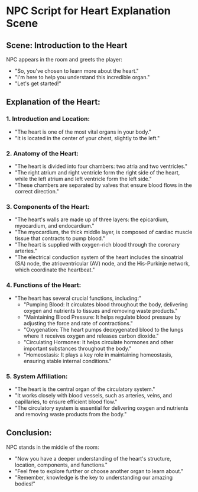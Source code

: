 
# NPC Script for Heart Explanation Scene

## Scene: Introduction to the Heart

NPC appears in the room and greets the player:
- "So, you've chosen to learn more about the heart."
- "I'm here to help you understand this incredible organ."
- "Let's get started!"

## Explanation of the Heart:

### 1. Introduction and Location:
- "The heart is one of the most vital organs in your body."
- "It is located in the center of your chest, slightly to the left."

### 2. Anatomy of the Heart:
- "The heart is divided into four chambers: two atria and two ventricles."
- "The right atrium and right ventricle form the right side of the heart, while the left atrium and left ventricle form the left side."
- "These chambers are separated by valves that ensure blood flows in the correct direction."

### 3. Components of the Heart:
- "The heart's walls are made up of three layers: the epicardium, myocardium, and endocardium."
- "The myocardium, the thick middle layer, is composed of cardiac muscle tissue that contracts to pump blood."
- "The heart is supplied with oxygen-rich blood through the coronary arteries."
- "The electrical conduction system of the heart includes the sinoatrial (SA) node, the atrioventricular (AV) node, and the His-Purkinje network, which coordinate the heartbeat."

### 4. Functions of the Heart:
- "The heart has several crucial functions, including:"
  - "Pumping Blood: It circulates blood throughout the body, delivering oxygen and nutrients to tissues and removing waste products."
  - "Maintaining Blood Pressure: It helps regulate blood pressure by adjusting the force and rate of contractions."
  - "Oxygenation: The heart pumps deoxygenated blood to the lungs where it receives oxygen and releases carbon dioxide."
  - "Circulating Hormones: It helps circulate hormones and other important substances throughout the body."
  - "Homeostasis: It plays a key role in maintaining homeostasis, ensuring stable internal conditions."

### 5. System Affiliation:
- "The heart is the central organ of the circulatory system."
- "It works closely with blood vessels, such as arteries, veins, and capillaries, to ensure efficient blood flow."
- "The circulatory system is essential for delivering oxygen and nutrients and removing waste products from the body."

## Conclusion:

NPC stands in the middle of the room:
- "Now you have a deeper understanding of the heart's structure, location, components, and functions."
- "Feel free to explore further or choose another organ to learn about."
- "Remember, knowledge is the key to understanding our amazing bodies!"
